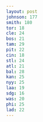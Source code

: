 ```yaml
---
layout: post
johnson: 177
smith: 180
tor: 18
cle: 24
bos: 21
tam: 29
pit: 22
cin: 18
stl: 24
atl: 21
bal: 28
kan: 25
nyy: 25
laa: 19
sdg: 16
was: 20
phi: 25
lad: 22
---
```


